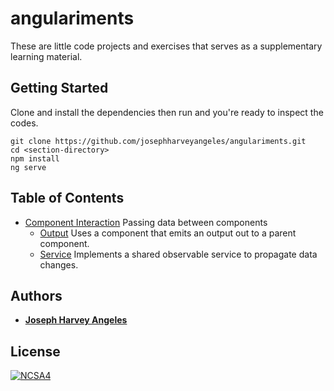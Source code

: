 # angulariments

These are little code projects and exercises that serves as a supplementary learning material.

## Getting Started

Clone and install the dependencies then run and you're ready to inspect the codes.
```
git clone https://github.com/josephharveyangeles/angulariments.git
cd <section-directory>
npm install
ng serve
```

## Table of Contents

* [Component Interaction](https://github.com/josephharveyangeles/angulariments/tree/master/component-interaction)  Passing data between components
    * [Output](https://github.com/josephharveyangeles/angulariments/tree/master/component-interaction/color-chooser) Uses a component that emits an output out to a parent component.
    * [Service](https://github.com/josephharveyangeles/angulariments/tree/master/component-interaction/color-theme-chooser) Implements a shared observable service to propagate data changes.

## Authors

* [**Joseph Harvey Angeles**](https://github.com/josephharveyangeles)
    
## License

[![NCSA4](https://licensebuttons.net/l/by-nc-sa/4.0/88x31.png)](http://creativecommons.org/licenses/by-nc-sa/4.0/)